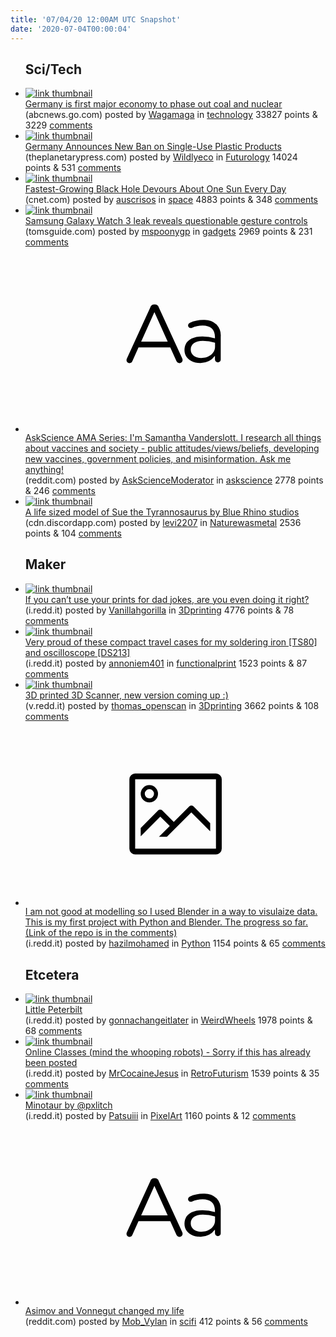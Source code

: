 ```yaml
---
title: '07/04/20 12:00AM UTC Snapshot'
date: '2020-07-04T00:00:04'
---
```

<ul>
<h2>Sci/Tech</h2>

<li><a href='https://abcnews.go.com/International/wireStory/germany-finalizing-plan-phase-coal-energy-71591216?cid=clicksource_4380645_13_hero_headlines_headlines_hed'><img src='https://a.thumbs.redditmedia.com/imt38uO0qC92d2_ME8rlnhg_tri4q0aXIisWxwONVO0.jpg' alt='link thumbnail'></a><div><div class='linkTitle'><a href='https://abcnews.go.com/International/wireStory/germany-finalizing-plan-phase-coal-energy-71591216?cid=clicksource_4380645_13_hero_headlines_headlines_hed'>Germany is first major economy to phase out coal and nuclear</a></div>(abcnews.go.com) posted by <a href='https://www.reddit.com/user/Wagamaga'>Wagamaga</a> in <a href='https://www.reddit.com/r/technology'>technology</a> 33827 points & 3229 <a href='https://www.reddit.com/r/technology/comments/hkju4e/germany_is_first_major_economy_to_phase_out_coal/'>comments</a></div></li>

<li><a href='https://www.theplanetarypress.com/2020/07/germany-announces-new-ban-on-single-use-plastic-products/'><img src='https://b.thumbs.redditmedia.com/bYi63qWhQrzZjsxTHefcxxuvIY9kPTbx6OI4CLzUYnI.jpg' alt='link thumbnail'></a><div><div class='linkTitle'><a href='https://www.theplanetarypress.com/2020/07/germany-announces-new-ban-on-single-use-plastic-products/'>Germany Announces New Ban on Single-Use Plastic Products</a></div>(theplanetarypress.com) posted by <a href='https://www.reddit.com/user/Wildlyeco'>Wildlyeco</a> in <a href='https://www.reddit.com/r/Futurology'>Futurology</a> 14024 points & 531 <a href='https://www.reddit.com/r/Futurology/comments/hkdho5/germany_announces_new_ban_on_singleuse_plastic/'>comments</a></div></li>

<li><a href='https://www.cnet.com/news/fastest-growing-black-hole-devours-about-one-sun-every-day/'><img src='https://a.thumbs.redditmedia.com/WJ_-zeIHGw0PatUMSH9az9DzDEeoRBrvpxwq8z56ZC8.jpg' alt='link thumbnail'></a><div><div class='linkTitle'><a href='https://www.cnet.com/news/fastest-growing-black-hole-devours-about-one-sun-every-day/'>Fastest-Growing Black Hole Devours About One Sun Every Day</a></div>(cnet.com) posted by <a href='https://www.reddit.com/user/auscrisos'>auscrisos</a> in <a href='https://www.reddit.com/r/space'>space</a> 4883 points & 348 <a href='https://www.reddit.com/r/space/comments/hkl7uf/fastestgrowing_black_hole_devours_about_one_sun/'>comments</a></div></li>

<li><a href='https://www.tomsguide.com/news/samsung-galaxy-watch-3-leak-reveals-key-features-and-weird-gesture-controls'><img src='https://b.thumbs.redditmedia.com/ZYoEGLKCTCn8zcFFJ8SMYsjya798NwOohnqSlDR2fho.jpg' alt='link thumbnail'></a><div><div class='linkTitle'><a href='https://www.tomsguide.com/news/samsung-galaxy-watch-3-leak-reveals-key-features-and-weird-gesture-controls'>Samsung Galaxy Watch 3 leak reveals questionable gesture controls</a></div>(tomsguide.com) posted by <a href='https://www.reddit.com/user/mspoonygp'>mspoonygp</a> in <a href='https://www.reddit.com/r/gadgets'>gadgets</a> 2969 points & 231 <a href='https://www.reddit.com/r/gadgets/comments/hkiccc/samsung_galaxy_watch_3_leak_reveals_questionable/'>comments</a></div></li>

<li><a href='https://www.reddit.com/r/askscience/comments/hkh2xv/askscience_ama_series_im_samantha_vanderslott_i/'><svg version='1.1' viewBox='-34 -12 104 64' preserveAspectRatio='xMidYMid slice' xmlns='http://www.w3.org/2000/svg' xmlns:xlink='http://www.w3.org/1999/xlink'>
    <title>text link thumbnail</title>
    <path d='M12.19,8.84a1.45,1.45,0,0,0-1.4-1h-.12a1.46,1.46,0,0,0-1.42,1L1.14,26.56a1.29,1.29,0,0,0-.14.59,1,1,0,0,0,1,1,1.12,1.12,0,0,0,1.08-.77l2.08-4.65h11l2.08,4.59a1.24,1.24,0,0,0,1.12.83,1.08,1.08,0,0,0,1.08-1.08,1.64,1.64,0,0,0-.14-.57ZM6.08,20.71l4.59-10.22,4.6,10.22Z'>
    </path>
    <path d='M32.24,14.78A6.35,6.35,0,0,0,27.6,13.2a11.36,11.36,0,0,0-4.7,1,1,1,0,0,0-.58.89,1,1,0,0,0,.94.92,1.23,1.23,0,0,0,.39-.08,8.87,8.87,0,0,1,3.72-.81c2.7,0,4.28,1.33,4.28,3.92v.5a15.29,15.29,0,0,0-4.42-.61c-3.64,0-6.14,1.61-6.14,4.64v.05c0,2.95,2.7,4.48,5.37,4.48a6.29,6.29,0,0,0,5.19-2.48V26.9a1,1,0,0,0,1,1,1,1,0,0,0,1-1.06V19A5.71,5.71,0,0,0,32.24,14.78Zm-.56,7.7c0,2.28-2.17,3.89-4.81,3.89-1.94,0-3.61-1.06-3.61-2.86v-.06c0-1.8,1.5-3,4.2-3a15.2,15.2,0,0,1,4.22.61Z'>
    </path>
    </svg></a><div><div class='linkTitle'><a href='https://www.reddit.com/r/askscience/comments/hkh2xv/askscience_ama_series_im_samantha_vanderslott_i/'>AskScience AMA Series: I'm Samantha Vanderslott. I research all things about vaccines and society - public attitudes/views/beliefs, developing new vaccines, government policies, and misinformation. Ask me anything!</a></div>(reddit.com) posted by <a href='https://www.reddit.com/user/AskScienceModerator'>AskScienceModerator</a> in <a href='https://www.reddit.com/r/askscience'>askscience</a> 2778 points & 246 <a href='https://www.reddit.com/r/askscience/comments/hkh2xv/askscience_ama_series_im_samantha_vanderslott_i/'>comments</a></div></li>

<li><a href='https://cdn.discordapp.com/attachments/641269652307312662/728620194313928754/unknown.png'><img src='https://b.thumbs.redditmedia.com/W7AyiIS-d82s7zvCTHWM4XxrWd8MMTjjqJOc5HTeWgY.jpg' alt='link thumbnail'></a><div><div class='linkTitle'><a href='https://cdn.discordapp.com/attachments/641269652307312662/728620194313928754/unknown.png'>A life sized model of Sue the Tyrannosaurus by Blue Rhino studios</a></div>(cdn.discordapp.com) posted by <a href='https://www.reddit.com/user/levi2207'>levi2207</a> in <a href='https://www.reddit.com/r/Naturewasmetal'>Naturewasmetal</a> 2536 points & 104 <a href='https://www.reddit.com/r/Naturewasmetal/comments/hkk5sn/a_life_sized_model_of_sue_the_tyrannosaurus_by/'>comments</a></div></li>

<h2>Maker</h2>

<li><a href='https://i.redd.it/wos8y8dryk851.jpg'><img src='https://a.thumbs.redditmedia.com/HGuaMZeBcDTcCFjJrdDquE-e00YSVDzx5OKsUo2_dQ0.jpg' alt='link thumbnail'></a><div><div class='linkTitle'><a href='https://i.redd.it/wos8y8dryk851.jpg'>If you can’t use your prints for dad jokes, are you even doing it right?</a></div>(i.redd.it) posted by <a href='https://www.reddit.com/user/Vanillahgorilla'>Vanillahgorilla</a> in <a href='https://www.reddit.com/r/3Dprinting'>3Dprinting</a> 4776 points & 78 <a href='https://www.reddit.com/r/3Dprinting/comments/hkdm5b/if_you_cant_use_your_prints_for_dad_jokes_are_you/'>comments</a></div></li>

<li><a href='https://i.redd.it/irq4k5ay0n851.jpg'><img src='https://b.thumbs.redditmedia.com/N9yLuXoq0VQJBm6IKOG8GkwOiQ1mHzs7zSY2DD0Q5Vg.jpg' alt='link thumbnail'></a><div><div class='linkTitle'><a href='https://i.redd.it/irq4k5ay0n851.jpg'>Very proud of these compact travel cases for my soldering iron [TS80] and oscilloscope [DS213]</a></div>(i.redd.it) posted by <a href='https://www.reddit.com/user/annoniem401'>annoniem401</a> in <a href='https://www.reddit.com/r/functionalprint'>functionalprint</a> 1523 points & 87 <a href='https://www.reddit.com/r/functionalprint/comments/hkidep/very_proud_of_these_compact_travel_cases_for_my/'>comments</a></div></li>

<li><a href='https://v.redd.it/499w8rvkzl851'><img src='https://b.thumbs.redditmedia.com/Ma3Vdn2R9ifeWhgQjALAEYNeyEIYXH0i9RwCA5Ia_jA.jpg' alt='link thumbnail'></a><div><div class='linkTitle'><a href='https://v.redd.it/499w8rvkzl851'>3D printed 3D Scanner, new version coming up :)</a></div>(v.redd.it) posted by <a href='https://www.reddit.com/user/thomas_openscan'>thomas_openscan</a> in <a href='https://www.reddit.com/r/3Dprinting'>3Dprinting</a> 3662 points & 108 <a href='https://www.reddit.com/r/3Dprinting/comments/hkfv5p/3d_printed_3d_scanner_new_version_coming_up/'>comments</a></div></li>

<li><a href='https://i.redd.it/8ktw7flwrm851.jpg'><svg version='1.1' viewBox='-34 -14 104 64' preserveAspectRatio='xMidYMid meet' xmlns='http://www.w3.org/2000/svg' xmlns:xlink='http://www.w3.org/1999/xlink'>
    <title>link thumbnail</title>
    <path d='M32,4H4A2,2,0,0,0,2,6V30a2,2,0,0,0,2,2H32a2,2,0,0,0,2-2V6A2,2,0,0,0,32,4ZM4,30V6H32V30Z'></path>
    <path d='M8.92,14a3,3,0,1,0-3-3A3,3,0,0,0,8.92,14Zm0-4.6A1.6,1.6,0,1,1,7.33,11,1.6,1.6,0,0,1,8.92,9.41Z'></path>
    <path d='M22.78,15.37l-5.4,5.4-4-4a1,1,0,0,0-1.41,0L5.92,22.9v2.83l6.79-6.79L16,22.18l-3.75,3.75H15l8.45-8.45L30,24V21.18l-5.81-5.81A1,1,0,0,0,22.78,15.37Z'></path>
    </svg></a><div><div class='linkTitle'><a href='https://i.redd.it/8ktw7flwrm851.jpg'>I am not good at modelling so I used Blender in a way to visulaize data. This is my first project with Python and Blender. The progress so far. (Link of the repo is in the comments)</a></div>(i.redd.it) posted by <a href='https://www.reddit.com/user/hazilmohamed'>hazilmohamed</a> in <a href='https://www.reddit.com/r/Python'>Python</a> 1154 points & 65 <a href='https://www.reddit.com/r/Python/comments/hkhp59/i_am_not_good_at_modelling_so_i_used_blender_in_a/'>comments</a></div></li>

<h2>Etcetera</h2>

<li><a href='https://i.redd.it/lv9rc7qq6k851.jpg'><img src='https://b.thumbs.redditmedia.com/Rdto_OCE_A3PcRlnGI3R3j6BNl9EfcbF4Wtnx3CPtTU.jpg' alt='link thumbnail'></a><div><div class='linkTitle'><a href='https://i.redd.it/lv9rc7qq6k851.jpg'>Little Peterbilt</a></div>(i.redd.it) posted by <a href='https://www.reddit.com/user/gonnachangeitlater'>gonnachangeitlater</a> in <a href='https://www.reddit.com/r/WeirdWheels'>WeirdWheels</a> 1978 points & 68 <a href='https://www.reddit.com/r/WeirdWheels/comments/hkbiy4/little_peterbilt/'>comments</a></div></li>

<li><a href='https://i.redd.it/m35rozfuvm851.jpg'><img src='https://b.thumbs.redditmedia.com/x9DEJhZhtL_Cms9mliW6z3ndGXzGZiLRkKNOPpy_-ME.jpg' alt='link thumbnail'></a><div><div class='linkTitle'><a href='https://i.redd.it/m35rozfuvm851.jpg'>Online Classes (mind the whooping robots) - Sorry if this has already been posted</a></div>(i.redd.it) posted by <a href='https://www.reddit.com/user/MrCocaineJesus'>MrCocaineJesus</a> in <a href='https://www.reddit.com/r/RetroFuturism'>RetroFuturism</a> 1539 points & 35 <a href='https://www.reddit.com/r/RetroFuturism/comments/hkhzh4/online_classes_mind_the_whooping_robots_sorry_if/'>comments</a></div></li>

<li><a href='https://i.redd.it/rnw4sysnyn851.png'><img src='https://a.thumbs.redditmedia.com/EQIqnAjB_Z5dZNXavB5bfYfT8GUvUPfkaDOwimLQOm8.jpg' alt='link thumbnail'></a><div><div class='linkTitle'><a href='https://i.redd.it/rnw4sysnyn851.png'>Minotaur by @pxlitch</a></div>(i.redd.it) posted by <a href='https://www.reddit.com/user/Patsuiii'>Patsuiii</a> in <a href='https://www.reddit.com/r/PixelArt'>PixelArt</a> 1160 points & 12 <a href='https://www.reddit.com/r/PixelArt/comments/hklfgr/minotaur_by_pxlitch/'>comments</a></div></li>

<li><a href='https://www.reddit.com/r/scifi/comments/hkfty5/asimov_and_vonnegut_changed_my_life/'><svg version='1.1' viewBox='-34 -12 104 64' preserveAspectRatio='xMidYMid slice' xmlns='http://www.w3.org/2000/svg' xmlns:xlink='http://www.w3.org/1999/xlink'>
    <title>text link thumbnail</title>
    <path d='M12.19,8.84a1.45,1.45,0,0,0-1.4-1h-.12a1.46,1.46,0,0,0-1.42,1L1.14,26.56a1.29,1.29,0,0,0-.14.59,1,1,0,0,0,1,1,1.12,1.12,0,0,0,1.08-.77l2.08-4.65h11l2.08,4.59a1.24,1.24,0,0,0,1.12.83,1.08,1.08,0,0,0,1.08-1.08,1.64,1.64,0,0,0-.14-.57ZM6.08,20.71l4.59-10.22,4.6,10.22Z'>
    </path>
    <path d='M32.24,14.78A6.35,6.35,0,0,0,27.6,13.2a11.36,11.36,0,0,0-4.7,1,1,1,0,0,0-.58.89,1,1,0,0,0,.94.92,1.23,1.23,0,0,0,.39-.08,8.87,8.87,0,0,1,3.72-.81c2.7,0,4.28,1.33,4.28,3.92v.5a15.29,15.29,0,0,0-4.42-.61c-3.64,0-6.14,1.61-6.14,4.64v.05c0,2.95,2.7,4.48,5.37,4.48a6.29,6.29,0,0,0,5.19-2.48V26.9a1,1,0,0,0,1,1,1,1,0,0,0,1-1.06V19A5.71,5.71,0,0,0,32.24,14.78Zm-.56,7.7c0,2.28-2.17,3.89-4.81,3.89-1.94,0-3.61-1.06-3.61-2.86v-.06c0-1.8,1.5-3,4.2-3a15.2,15.2,0,0,1,4.22.61Z'>
    </path>
    </svg></a><div><div class='linkTitle'><a href='https://www.reddit.com/r/scifi/comments/hkfty5/asimov_and_vonnegut_changed_my_life/'>Asimov and Vonnegut changed my life</a></div>(reddit.com) posted by <a href='https://www.reddit.com/user/Mob_Vylan'>Mob_Vylan</a> in <a href='https://www.reddit.com/r/scifi'>scifi</a> 412 points & 56 <a href='https://www.reddit.com/r/scifi/comments/hkfty5/asimov_and_vonnegut_changed_my_life/'>comments</a></div></li>

</ul>
